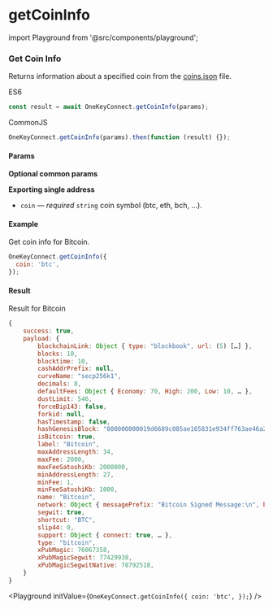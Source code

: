 # getCoinInfo

import Playground from '@src/components/playground';

### Get Coin Info

Returns information about a specified coin from the [coins.json](https://github.com/OneKeyHQ/connect/blob/onekey/src/data/coins.json) file.

ES6

```javascript
const result = await OneKeyConnect.getCoinInfo(params);
```

CommonJS

```javascript
OneKeyConnect.getCoinInfo(params).then(function (result) {});
```

#### Params

**Optional common params**

**Exporting single address**

* `coin` — _required_ `string` coin symbol (btc, eth, bch, ...).

#### Example

Get coin info for Bitcoin.

```javascript
OneKeyConnect.getCoinInfo({
  coin: 'btc',
});
```

#### Result

Result for Bitcoin

```javascript
{
    success: true,
    payload: {
        blockchainLink: Object { type: "blockbook", url: (5) […] },
        blocks: 10,
        blocktime: 10,
        cashAddrPrefix: null,
        curveName: "secp256k1",
        decimals: 8,
        defaultFees: Object { Economy: 70, High: 200, Low: 10, … },
        dustLimit: 546,
        forceBip143: false,
        forkid: null,
        hasTimestamp: false,
        hashGenesisBlock: "000000000019d6689c085ae165831e934ff763ae46a2a6c172b3f1b60a8ce26f",
        isBitcoin: true,
        label: "Bitcoin",
        maxAddressLength: 34,
        maxFee: 2000,
        maxFeeSatoshiKb: 2000000,
        minAddressLength: 27,
        minFee: 1,
        minFeeSatoshiKb: 1000,
        name: "Bitcoin",
        network: Object { messagePrefix: "Bitcoin Signed Message:\n", bech32: "bc", pubKeyHash: 0, … },
        segwit: true,
        shortcut: "BTC",
        slip44: 0,
        support: Object { connect: true, … },
        type: "bitcoin",
        xPubMagic: 76067358,
        xPubMagicSegwit: 77429938,
        xPubMagicSegwitNative: 78792518,
    }
}
```

\<Playground initValue={`OneKeyConnect.getCoinInfo({ coin: 'btc', });`} />
